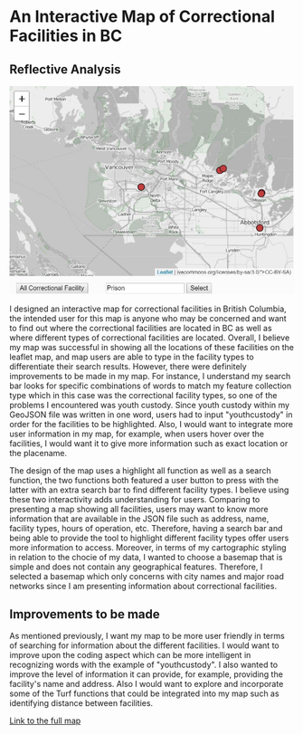 # An Interactive Map of Correctional Facilities in BC

## Reflective Analysis

![](InteractiveMapping/CorrectionalFacilities.JPG)

I designed an interactive map for correctional facilities in British Columbia, the intended user for this map is anyone who may be concerned
and want to find out where the correctional facilities are located in BC as well as where different types of correctional facilities are located.
Overall, I believe my map was successful in showing all the locations of these facilities on the leaflet map, and map users are able to type in
the facility types to differentiate their search results. However, there were definitely improvements to be made in my map. For instance, I understand
my search bar looks for specific combinations of words to match my feature collection type which in this case was the correctional facility types,
so one of the problems I encountered was youth custody. Since youth custody within my GeoJSON file was written in one word, users had to input "youthcustody"
in order for the facilities to be highlighted. Also, I would want to integrate more user information in my map, for example, when users hover over the 
facilities, I would want it to give more information such as exact location or the placename. 

The design of the map uses a highlight all function as well as a search function, the two functions both featured a user button to press with the latter with
an extra search bar to find different facility types. I believe using these two interactivity adds understanding for users. Comparing to presenting a map
showing all facilities, users may want to know more information that are available in the JSON file such as address, name, facility types, hours of operation, etc.
Therefore, having a search bar and being able to provide the tool to highlight different facility types offer users more information to access.
Moreover, in terms of my cartographic styling in relation to the chocie of my data, I wanted to choose a basemap that is simple and does not contain any
geographical features. Therefore, I selected a basemap which only concerns with city names and major road networks since I am presenting information about
correctional facilities.

## Improvements to be made

As mentioned previously, I want my map to be more user friendly in terms of searching for information about the different facilities. I would want to 
improve upon the coding aspect which can be more intelligent in recognizing words with the example of "youthcustody". I also wanted to improve the level
of information it can provide, for example, providing the facility's name and address. Also I would want to explore and incorporate some of the Turf
functions that could be integrated into my map such as identifying distance between facilities.

[Link to the full map](https://editor.p5js.org/hourswithjsn/present/o04bU5qVD)
